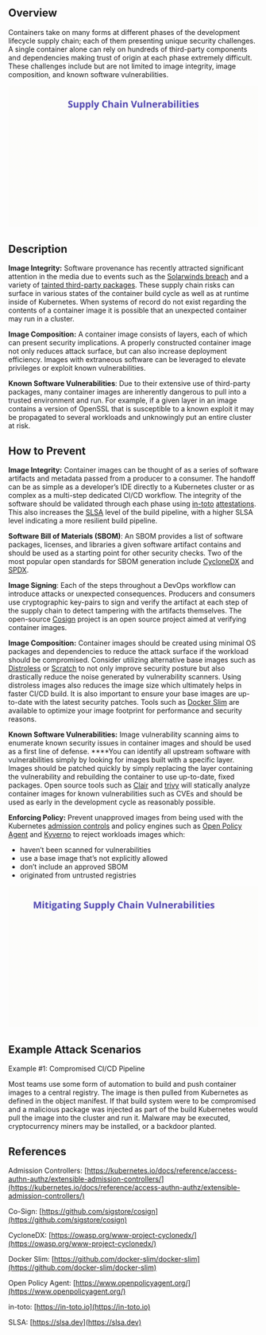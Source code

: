 ## Overview

Containers take on many forms at different phases of the development lifecycle supply chain; each of them presenting unique security challenges. A single container alone can rely on hundreds of third-party components and dependencies making trust of origin at each phase extremely difficult. These challenges include but are not limited to image integrity, image composition, and known software vulnerabilities. 

![Supply Chain Vulnerabilities - Illustration](/assets/images/K02-2022.gif)

## Description

**Image Integrity:** Software provenance has recently attracted significant attention in the media due to events such as the [Solarwinds breach](https://www.businessinsider.com/solarwinds-hack-explained-government-agencies-cyber-security-2020-12) and a variety of [tainted third-party packages](https://therecord.media/malware-found-in-npm-package-with-millions-of-weekly-downloads/). These supply chain risks can surface in various states of the container build cycle as well as at runtime inside of Kubernetes. When systems of record do not exist regarding the contents of a container image it is possible that an unexpected container may run in a cluster. 

**Image Composition:** A container image consists of layers, each of which can present security implications. A properly constructed container image not only reduces attack surface, but can also increase deployment efficiency. Images with extraneous software can be leveraged to elevate privileges or exploit known vulnerabilities. 

**Known Software Vulnerabilities**: Due to their extensive use of third-party packages, many container images are inherently dangerous to pull into a trusted environment and run. For example, if a given layer in an image contains a version of OpenSSL that is susceptible to a known exploit it may be propagated to several workloads and unknowingly put an entire cluster at risk.

## How to Prevent

**Image Integrity:** Container images can be thought of as a series of software artifacts and metadata passed from a producer to a consumer. The handoff can be as simple as a developer’s IDE directly to a Kubernetes cluster or as complex as a multi-step dedicated CI/CD workflow. The integrity of the software should be validated through each phase using [in-toto](https://in-toto.io/) [attestations](https://github.com/in-toto/attestation). This also increases the [SLSA](https://slsa.dev) level of the build pipeline, with a higher SLSA level indicating a more resilient build pipeline.

**Software Bill of Materials (SBOM)**: An SBOM provides a list of software packages, licenses, and libraries a given software artifact contains and should be used as a starting point for other security checks. Two of the most popular open standards for SBOM generation include [CycloneDX](https://cyclonedx.org/) and [SPDX](https://spdx.dev/). 

**Image Signing**: Each of the steps throughout a DevOps workflow can introduce attacks or unexpected consequences. Producers and consumers use cryptographic key-pairs to sign and verify the artifact at each step of the supply chain to detect tampering with the artifacts themselves. The open-source [Cosign](https://github.com/sigstore/cosign) project is an open source project aimed at verifying container images. 

**Image Composition:** Container images should be created using minimal OS packages and dependencies to reduce the attack surface if the workload should be compromised. Consider utilizing alternative base images such as [Distroless](https://github.com/GoogleContainerTools/distroless) or [Scratch](https://hub.docker.com/_/scratch) to not only improve security posture but also drastically reduce the noise generated by vulnerability scanners. Using distroless images also reduces the image size which ultimately helps in faster CI/CD build.  It is also important to ensure your base images are up-to-date with the latest security patches. Tools such as [Docker Slim](https://github.com/docker-slim/docker-slim) are available to optimize your image footprint for performance and security reasons. 

**Known Software Vulnerabilities:** Image vulnerability scanning aims to enumerate known security issues in container images and should be used as a first line of defense. ****You can identify all upstream software with vulnerabilities simply by looking for images built with a specific layer. Images should be patched quickly by simply replacing the layer containing the vulnerability and rebuilding the container to use up-to-date, fixed packages. Open source tools such as [Clair](https://github.com/coreos/clair) and [trivy](https://github.com/aquasecurity/trivy) will statically analyze container images for known vulnerabilities such as CVEs and should be used as early in the development cycle as reasonably possible. 

**Enforcing Policy:** Prevent unapproved images from being used with the Kubernetes [admission controls](https://kubernetes.io/docs/reference/access-authn-authz/extensible-admission-controllers/) and policy engines such as [Open Policy Agent](https://www.openpolicyagent.org/) and [Kyverno](https://kyverno.io) to reject workloads images which:

- haven’t been scanned for vulnerabilities
- use a base image that’s not explicitly allowed
- don’t include an approved SBOM
- originated from untrusted registries

![Supply Chain Vulnerabilities - Mitigations](/assets/images/K02-2022-mitigation.gif)

## Example Attack Scenarios

Example #1: Compromised CI/CD Pipeline

Most teams use some form of automation to build and push container images to a central registry. The image is then pulled from Kubernetes as defined in the object manifest. If that build system were to be compromised and a malicious package was injected as part of the build Kubernetes would pull the image into the cluster and run it. Malware may be executed, cryptocurrency miners may be installed, or a backdoor planted. 

## References
Admission Controllers: [https://kubernetes.io/docs/reference/access-authn-authz/extensible-admission-controllers/](https://kubernetes.io/docs/reference/access-authn-authz/extensible-admission-controllers/)

Co-Sign: [https://github.com/sigstore/cosign](https://github.com/sigstore/cosign)

CycloneDX: [https://owasp.org/www-project-cyclonedx/](https://owasp.org/www-project-cyclonedx/)

Docker Slim: [https://github.com/docker-slim/docker-slim](https://github.com/docker-slim/docker-slim)

Open Policy Agent: [https://www.openpolicyagent.org/](https://www.openpolicyagent.org/)

in-toto: [https://in-toto.io](https://in-toto.io)

SLSA: [https://slsa.dev](https://slsa.dev)
